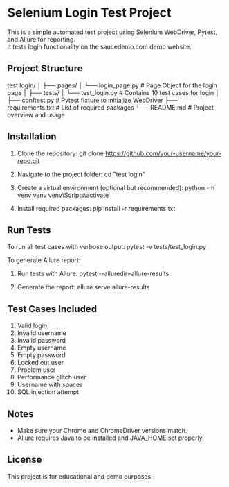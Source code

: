 # Selenium Login Test Project

This is a simple automated test project using Selenium WebDriver, Pytest, and Allure for reporting.  
It tests login functionality on the saucedemo.com demo website.

## Project Structure

test login/
│
├── pages/
│   └── login_page.py           # Page Object for the login page
│
├── tests/
│   └── test_login.py           # Contains 10 test cases for login
│
├── conftest.py                 # Pytest fixture to initialize WebDriver
├── requirements.txt            # List of required packages
└── README.md                   # Project overview and usage

## Installation

1. Clone the repository:
   git clone https://github.com/your-username/your-repo.git

2. Navigate to the project folder:
   cd "test login"

3. Create a virtual environment (optional but recommended):
   python -m venv venv
   venv\Scripts\activate

4. Install required packages:
   pip install -r requirements.txt

## Run Tests

To run all test cases with verbose output:
   pytest -v tests/test_login.py

To generate Allure report:
1. Run tests with Allure:
   pytest --alluredir=allure-results

2. Generate the report:
   allure serve allure-results

## Test Cases Included

1. Valid login
2. Invalid username
3. Invalid password
4. Empty username
5. Empty password
6. Locked out user
7. Problem user
8. Performance glitch user
9. Username with spaces
10. SQL injection attempt

## Notes

- Make sure your Chrome and ChromeDriver versions match.
- Allure requires Java to be installed and JAVA_HOME set properly.

## License

This project is for educational and demo purposes.
